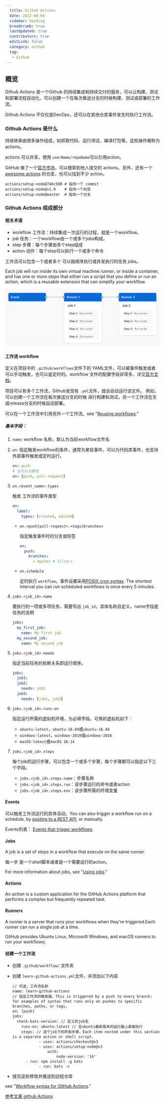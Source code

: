```yaml
---
  title: Github Actions
  date: 2022-08-04
  sidebar: heading
  breadcrumb: true
  lastUpdated: true
  contributors: true
  editLink: false
  category: Github
  tag:
   - Github
---
```


## 概览

Github Actions 是一个Github 的持续集成和持续交付的服务，可以让构建、测试和部署流程自动化。可以创建一个在每次推送分支的时候构建、测试或部署的工作流。

Github Actions 不仅仅是DevOps，还可以在其他仓库事件发生时执行工作流。



### Github Actions 是什么

持续继承由很多操作组成，如抓取代码、运行测试、编译打包等。这些操作被称为actions。

actions 可以共享，使用 `userName/repoName`可以引用action。

GitHub 做了一个[官方市场](https://github.com/marketplace?type=actions)，可以搜索到他人提交的 actions。另外，还有一个 [awesome actions](https://github.com/sdras/awesome-actions) 的仓库，也可以找到不少 action。

```shell
actions/setup-node@74bc508 # 指向一个 commit
actions/setup-node@v1.0    # 指向一个标签
actions/setup-node@master  # 指向一个分支
```



### Github Actions 组成部分

#### 相关术语

- workflow 工作流：持续集成一次运行的过程，就是一个workflow。
- job 任务：一个workflow由一个或多个jobs构成。
- step 步骤：每个步骤由多个step组成
- action 动作：每个step可以执行一个或多个命令



工作流可以包含一个或者多个 可以按顺序执行或并发执行的任务 jobs。

 Each job will run inside its own virtual machine *runner*, or inside a container, and has one or more *steps* that either run a script that you define or run an *action*, which is a reusable extension that can simplify your workflow.

![image-20220722230450940](https://raw.githubusercontent.com/diandianyezi/typora-images/master/img/202207222304975.png)



#### 工作流 workflow

定义在项目中的 `.github/workflows`文件下的 YAML文件，可以被事件触发或者可以手动触发，也可以是定时的。workflow 文件的配置字段非常多，详见[官方文档](https://help.github.com/en/articles/workflow-syntax-for-github-actions)。

项目可以有多个工作流，Github发现有  `.yml`文件，就会自动运行该文件。 例如，可以创建一个工作流在每次推送分支的时候 进行构建和测试，另一个工作流在生成release分支的时候自动部署。

可以在一个工作流中引用另外一个工作流。see "[Reusing workflows](https://docs.github.com/en/actions/learn-github-actions/reusing-workflows)."

##### 基本字段：

1. `name`: workflow 名称，默认为当前workflow文件名

2. `on`: 指定触发workflow的条件，通常为某些事件，可以为代码库事件，也支持外部事件触发或定时运行。

    ```yml
    on: push
    # 也可以为数组
    on: [push, pull-request]
    
    
    ```

3. `on.<event_name>.types`

    触发 工作流的事件类型

    ```yml
    on:
      label:
        types: [created, edited]
    ```

    

    - `on.<push|pull-request>.<tags|branches>`

        指定触发事件时的分支或标签

        ```yaml
        on:
          push:
            branches:
              - master # filters
        ```

    - `on.schedule`

        定时执行 `workflow`，事件设置采用[POSIX cron syntax](https://pubs.opengroup.org/onlinepubs/9699919799/utilities/crontab.html#tag_20_25_07). The shortest interval you can run scheduled workflows is once every 5 minutes.

4. `jobs.<job_id>.name`

    要执行的一项或多项任务，需要写出 `job_id`，具体名称自定义。name字段是任务的说明

    ```yml
    jobs:
      my_first_job:
        name: My first job
      my_second_job:
        name: My second job
    ```

5. `jobs.<job_id>.needs`

    指定当前任务的依赖关系即运行顺序。

    ```yml
    jobs:
      job1:
      job2:
        needs: job1
      job3:
        needs: [job1, job2]
    ```

    

6. `jobs.<job_id>.runs-on`

    指定运行所需的虚拟机环境，为必填字段。可用的虚拟机如下：

    - `ubuntu-latest`，`ubuntu-18.04`或`ubuntu-16.04`
    - `windows-latest`，`windows-2019`或`windows-2016`
    - `macOS-latest`或`macOS-10.14`

7. `jobs.<job_id>.steps`

    每个job的运行步骤，可以包含一个或多个步骤，每个步骤都可以指定以下三个字段。

    - `jobs.<job_id>.steps.name`：步骤名称
    - `jobs.<job_id>.steps.run`：该步骤运行的命令或者action
    - `jobs.<job_id>.steps.env`：该步骤所需的环境变量

#### Events

可以触发工作流运行的具体活动。You can also trigger a workflow run on a schedule, by [posting to a REST API](https://docs.github.com/en/rest/reference/repos#create-a-repository-dispatch-event), or manually.

Events列表： [Events that trigger workflows](https://docs.github.com/en/actions/reference/events-that-trigger-workflows).



#### Jobs

A job is a set of *steps* in a workflow that execute on the same runner.

每一步 是一个shell脚本或者是一个需要运行的action。

For more information about jobs, see "[Using jobs](https://docs.github.com/en/actions/using-jobs)."



#### Actions

An *action* is a custom application for the GitHub Actions platform that performs a complex but frequently repeated task. 



#### Runners

A runner is a server that runs your workflows when they're triggered.Each runner can run a single job at a time. 

GitHub provides Ubuntu Linux, Microsoft Windows, and macOS runners to run your workflows; 



#### 创建一个工作流

- 创建 `.github/workflow/` 文件夹

- 创建 `learn-github-actions.yml`文件，并添加以下内容

    ```yacas
    // 可选，工作流名称
    name: learn-github-actions
    // 指定工作流的触发器，This is triggered by a push to every branch; for examples of syntax that runs only on pushes to specific branches, paths, or tags, 
    on: [push]
    jobs:
      check-bats-version: // 定义的job名
        runs-on: ubuntu-latest // 在ubuntu最新版本的运行器上直接执行
        steps: // 这个job下的所有步骤，Each item nested under this section is a separate action or shell script.
    			- uses: actions/checkout@v3
    			- uses: actions/setup-node@v3
    				with:
    					node-version: '14'
          - run: npm install -g bats
    			- run: bats -v
    
    ```

- 提交这些修改并推送到远程仓库

see "[Workflow syntax for GitHub Actions](https://docs.github.com/en/actions/reference/workflow-syntax-for-github-actions#onpushpull_requestpull_request_targetpathspaths-ignore)."



[参考文章 github Actions](https://docs.github.com/en/actions/learn-github-actions/understanding-github-actions)

